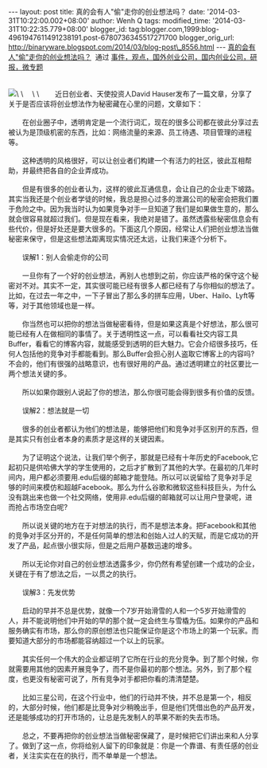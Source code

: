 --- layout: post title: 真的会有人"偷"走你的创业想法吗？ date:
'2014-03-31T10:22:00.002+08:00' author: Wenh Q tags: modified\_time:
'2014-03-31T10:22:35.779+08:00' blogger\_id:
tag:blogger.com,1999:blog-4961947611491238191.post-6780736345517271700
blogger\_orig\_url:
http://binaryware.blogspot.com/2014/03/blog-post\_8556.html ---
[真的会有人"偷"走你的创业想法吗？](http://www.kuailiyu.com/article/9072.html)  通过
[事件，观点，国外创业公司，国内创业公司，研报，微专题](http://www.kuailiyu.com/)\
\
\
![](https://images-blogger-opensocial.googleusercontent.com/gadgets/proxy?url=http%3A%2F%2Fwww.kuailiyu.com%2Fuploadfile%2F2014%2F0329%2F20140329025912740.jpg&container=blogger&gadget=a&rewriteMime=image%2F*)\
\
　\
\
　　近日创业者、天使投资人David
Hauser发布了一篇文章，分享了关于是否应该将创业想法作为秘密藏在心里的问题，文章如下：\
\
　　在创业圈子中，透明肯定是一个流行词汇，现在的很多公司都在彼此分享过去被认为是顶级机密的东西，比如：网络流量的来源、员工待遇、项目管理的进程等。\
\
　　这种透明的风格很好，可以让创业者们构建一个有活力的社区，彼此互相帮助，并最终把各自的企业弄成功。\
\
　　但是有很多的创业者认为，这样的彼此互通信息，会让自己的企业走下坡路。其实当我还是个创业者学徒的时候，我总是担心过多的泄漏公司的秘密会把我们置于危险之中。因为我当时认为如果竞争对手一旦知道了我们是如果做生意的，那么就会很容易就超过我们。但是现在看来，我绝对是错了。虽然透露些秘密信息会有些代价，但是好处还是要大很多的。下面这几个原因，经常让人们把创业想法当做秘密来保守，但是这些想法距离现实情况还太远，让我们来逐个分析下。\
\
　　误解1：别人会偷走你的公司\
\
　　一旦你有了一个好的创业想法，再别人也想到之前，你应该严格的保守这个秘密对不对。其实不一定，其实很可能已经有很多人都已经有了与你相似的想法了。比如，在过去一年之中，一下子冒出了那么多的拼车应用，Uber、Hailo、Lyft等等，对于其他领域也是一样。\
\
　　你当然也可以把你的想法当做秘密看待，但是如果这真是个好想法，那么很可能已经有人在做相同的事情了。关于透明性这一点，可以看看社交内容工具Buffer，看看它的博客内容，就能感受到透明的巨大魅力。它会介绍很多技巧，任何人包括他的竞争对手都能看到。那么Buffer会担心别人盗取它博客上的内容吗?不会的，他们有很强的战略意识，也有很好用的产品。通过透明建立的社区要比一两个想法关键的多。\
\
　　所以如果你跟别人说起了你的想法，那么你很可能会得到很多有价值的反馈。\
\
　　误解2：想法就是一切\
\
　　很多的创业者都认为他们的想法是，能够把他们和竞争对手区别开的东西，但是其实只有创业者本身的素质才是这样的关键因素。\
\
　　为了证明这个说法，让我们举个例子，那就是已经有十年历史的Facebook,它起初只是供哈佛大学的学生使用的，之后才扩散到了其他的大学。在最初的几年时间内，用户都必须要用.edu后缀的邮箱才能登陆。所以可以说留给了竞争对手足够的时间来模仿和超越Facebook。那么为什么谷歌和微软这些科技巨头，为什么没有跳出来也做一个社交网络，使用非.edu后缀的邮箱就可以让用户登录呢，进而抢占市场空白呢?\
\
　　所以说关键的地方在于对想法的执行，而不是想法本身。把Facebook和其他的竞争对手区分开的，不是任何简单的想法和创始人过人的天赋，而是它成功的开发了产品，起点很小很实际，但是之后用户基数迅速的增多。\
\
　　所以无论你对自己的创业想法透露多少，你仍然有希望创建一个成功的企业，关键在于有了想法之后，一以贯之的执行。\
\
　　误解3：先发优势\
\
　　启动的早并不总是优势，就像一个7岁开始滑雪的人和一个5岁开始滑雪的人，并不能说明他们中开始的早的那个就一定会终生与雪橇为伍。如果你的产品和服务确实有市场，那么你的原创想法也只能保证你是这个市场上的第一个玩家。而要知道大部分的市场都能容纳超过一个以上的玩家。\
\
　　其实任何一个伟大的企业都证明了它所在行业的充分竞争。到了那个时候，你就需要用其他的因素开展竞争了，而不是你最初的那个想法。另外，到了那个程度，也更没有秘密可说了，所有竞争对手都把你看的清清楚楚。\
\
　　比如三星公司，在这个行业中，他们的行动并不快，并不总是第一个，相反的，大部分时候，他们都是比竞争对少稍晚出手，但是他们凭借出色的产品开发，还是能够成功的打开市场的，让总是先发制人的苹果不断的失去市场。\
\
　　总之，不要再把你的创业想法当做秘密保藏了，是时候把它们讲出来和人分享了。做到了这一点，你将给别人留下的印象就是：你是一个靠谱、有责任感的创业者，关注实实在在的执行，而不单单是一个想法。

